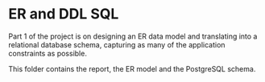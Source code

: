 ER and DDL SQL
==============

Part 1 of the project is on designing an ER data model and translating into a relational database schema, capturing as many of the application constraints as possible.

This folder contains the report, the ER model and the PostgreSQL schema.
